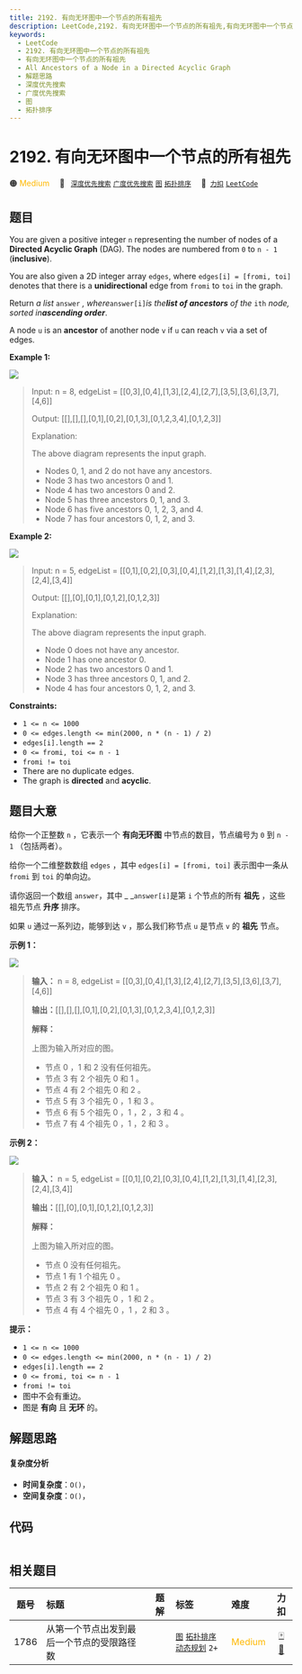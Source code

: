 ```yaml
---
title: 2192. 有向无环图中一个节点的所有祖先
description: LeetCode,2192. 有向无环图中一个节点的所有祖先,有向无环图中一个节点的所有祖先,All Ancestors of a Node in a Directed Acyclic Graph,解题思路,深度优先搜索,广度优先搜索,图,拓扑排序
keywords:
  - LeetCode
  - 2192. 有向无环图中一个节点的所有祖先
  - 有向无环图中一个节点的所有祖先
  - All Ancestors of a Node in a Directed Acyclic Graph
  - 解题思路
  - 深度优先搜索
  - 广度优先搜索
  - 图
  - 拓扑排序
---
```


# 2192. 有向无环图中一个节点的所有祖先

🟠 <font color=#ffb800>Medium</font>&emsp; 🔖&ensp; [`深度优先搜索`](/tag/depth-first-search.md) [`广度优先搜索`](/tag/breadth-first-search.md) [`图`](/tag/graph.md) [`拓扑排序`](/tag/topological-sort.md)&emsp; 🔗&ensp;[`力扣`](https://leetcode.cn/problems/all-ancestors-of-a-node-in-a-directed-acyclic-graph) [`LeetCode`](https://leetcode.com/problems/all-ancestors-of-a-node-in-a-directed-acyclic-graph)

## 题目

You are given a positive integer `n` representing the number of nodes of a
**Directed Acyclic Graph** (DAG). The nodes are numbered from `0` to `n - 1`
(**inclusive**).

You are also given a 2D integer array `edges`, where `edges[i] = [fromi, toi]`
denotes that there is a **unidirectional** edge from `fromi` to `toi` in the
graph.

Return _a list_ `answer` _, where_`answer[i]`_is the**list of ancestors** of
the_ `ith` _node, sorted in**ascending order**_.

A node `u` is an **ancestor** of another node `v` if `u` can reach `v` via a
set of edges.



**Example 1:**

![](https://assets.leetcode.com/uploads/2019/12/12/e1.png)

> Input: n = 8, edgeList = [[0,3],[0,4],[1,3],[2,4],[2,7],[3,5],[3,6],[3,7],[4,6]]
> 
> Output: [[],[],[],[0,1],[0,2],[0,1,3],[0,1,2,3,4],[0,1,2,3]]
> 
> Explanation:
> 
> The above diagram represents the input graph.
> - Nodes 0, 1, and 2 do not have any ancestors.
> - Node 3 has two ancestors 0 and 1.
> - Node 4 has two ancestors 0 and 2.
> - Node 5 has three ancestors 0, 1, and 3.
> - Node 6 has five ancestors 0, 1, 2, 3, and 4.
> - Node 7 has four ancestors 0, 1, 2, and 3.

**Example 2:**

![](https://assets.leetcode.com/uploads/2019/12/12/e2.png)

> Input: n = 5, edgeList = [[0,1],[0,2],[0,3],[0,4],[1,2],[1,3],[1,4],[2,3],[2,4],[3,4]]
> 
> Output: [[],[0],[0,1],[0,1,2],[0,1,2,3]]
> 
> Explanation:
> 
> The above diagram represents the input graph.
> - Node 0 does not have any ancestor.
> - Node 1 has one ancestor 0.
> - Node 2 has two ancestors 0 and 1.
> - Node 3 has three ancestors 0, 1, and 2.
> - Node 4 has four ancestors 0, 1, 2, and 3.

**Constraints:**

  * `1 <= n <= 1000`
  * `0 <= edges.length <= min(2000, n * (n - 1) / 2)`
  * `edges[i].length == 2`
  * `0 <= fromi, toi <= n - 1`
  * `fromi != toi`
  * There are no duplicate edges.
  * The graph is **directed** and **acyclic**.


## 题目大意

给你一个正整数 `n` ，它表示一个 **有向无环图**  中节点的数目，节点编号为 `0` 到 `n - 1` （包括两者）。

给你一个二维整数数组 `edges` ，其中 `edges[i] = [fromi, toi]` 表示图中一条从 `fromi` 到 `toi` 的单向边。

请你返回一个数组 `answer`，其中 _ _`answer[i]`是第 `i` 个节点的所有 **祖先**  ，这些祖先节点 **升序**  排序。

如果 `u` 通过一系列边，能够到达 `v` ，那么我们称节点 `u` 是节点 `v` 的 **祖先**  节点。



**示例 1：**

![](https://assets.leetcode.com/uploads/2019/12/12/e1.png)

> 
> 
> 
> 
> 
> **输入：** n = 8, edgeList = [[0,3],[0,4],[1,3],[2,4],[2,7],[3,5],[3,6],[3,7],[4,6]]
> 
> **输出：**[[],[],[],[0,1],[0,2],[0,1,3],[0,1,2,3,4],[0,1,2,3]]
> 
> **解释：**
> 
> 上图为输入所对应的图。
> - 节点 0 ，1 和 2 没有任何祖先。
> - 节点 3 有 2 个祖先 0 和 1 。
> - 节点 4 有 2 个祖先 0 和 2 。
> - 节点 5 有 3 个祖先 0 ，1 和 3 。
> - 节点 6 有 5 个祖先 0 ，1 ，2 ，3 和 4 。
> - 节点 7 有 4 个祖先 0 ，1 ，2 和 3 。
> 
> 

**示例 2：**

![](https://assets.leetcode.com/uploads/2019/12/12/e2.png)

> 
> 
> 
> 
> 
> **输入：** n = 5, edgeList = [[0,1],[0,2],[0,3],[0,4],[1,2],[1,3],[1,4],[2,3],[2,4],[3,4]]
> 
> **输出：**[[],[0],[0,1],[0,1,2],[0,1,2,3]]
> 
> **解释：**
> 
> 上图为输入所对应的图。
> - 节点 0 没有任何祖先。
> - 节点 1 有 1 个祖先 0 。
> - 节点 2 有 2 个祖先 0 和 1 。
> - 节点 3 有 3 个祖先 0 ，1 和 2 。
> - 节点 4 有 4 个祖先 0 ，1 ，2 和 3 。
> 
> 



**提示：**

  * `1 <= n <= 1000`
  * `0 <= edges.length <= min(2000, n * (n - 1) / 2)`
  * `edges[i].length == 2`
  * `0 <= fromi, toi <= n - 1`
  * `fromi != toi`
  * 图中不会有重边。
  * 图是 **有向** 且 **无环** 的。


## 解题思路

#### 复杂度分析

- **时间复杂度**：`O()`，
- **空间复杂度**：`O()`，

## 代码

```javascript

```

## 相关题目

<!-- prettier-ignore -->
| 题号 | 标题 | 题解 | 标签 | 难度 | 力扣 |
| :------: | :------ | :------: | :------ | :------ | :------: |
| 1786 | 从第一个节点出发到最后一个节点的受限路径数 |  |  [`图`](/tag/graph.md) [`拓扑排序`](/tag/topological-sort.md) [`动态规划`](/tag/dynamic-programming.md) `2+` | <font color=#ffb800>Medium</font> | [🀄️](https://leetcode.cn/problems/number-of-restricted-paths-from-first-to-last-node) [🔗](https://leetcode.com/problems/number-of-restricted-paths-from-first-to-last-node) |